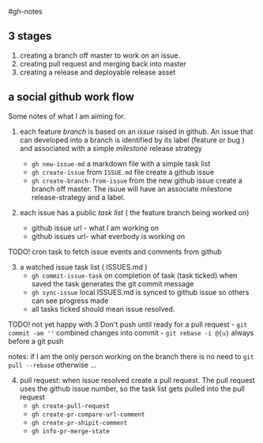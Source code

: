 #gh-notes

## 3 stages

1. creating a branch off master to work on an issue.
2. creating pull request and merging back into master
3. creating a release and deployable release asset

a social github work flow
-------------------------

Some notes of what I am aiming for.

1. each feature *branch* is based on an *issue* raised in github. An issue that
can developed into a branch is identified by its label (feature or bug ) and
associated with a simple *milestone* release strategy
 
	- `gh new-issue-md`  a markdown file with a simple task list
	- `gh create-issue`  from `ISSUE.md` file create a github issue
	- `gh create-branch-from-issue`  from the new github issue create a branch off 
  master. The isuue will have an associate milestone release-strategy and a
  label.

2. each issue has a public *task list* ( the feature branch being worked on)
	- github issue url - what I am working on
   	- github issues url- what everbody is working on

  TODO! cron task to fetch issue events and comments from github

3. a watched issue task list ( ISSUES.md )
	- `gh commit-issue-task` on completion of task (task ticked) when saved the
	  task generates the git commit message 
	- `gh sync-issue` local ISSUES.md is synced to github issue so others can
	  see progress made
	- all tasks ticked should mean issue resolved.

TODO! not yet happy with 3 
Don't push until ready for a pull request
	- `git commit -am ''` combined changes into commit
	- `git rebase -i @{u}` always before a git push 

 notes: if I am the only person working on the branch there is no need to 
 `git pull --rebase` otherwise ...
  
4. pull request: when issue resolved create a pull request. The pull request
   uses the github issue number, so the task list gets pulled into the pull
   request
	- `gh create-pull-request`
	- `gh create-pr-compare-url-comment`
	- `gh create-pr-shipit-comment`
	- `gh info-pr-merge-state`

